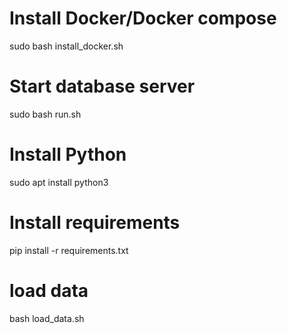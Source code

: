 # Install Docker/Docker compose
sudo bash install_docker.sh

# Start database server
sudo bash run.sh

# Install Python
sudo apt install python3

# Install requirements
pip install -r requirements.txt

# load data
bash load_data.sh
